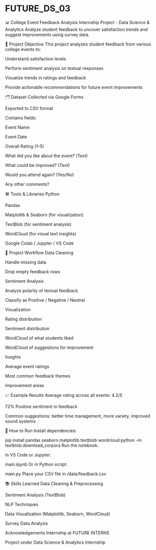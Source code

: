 # FUTURE_DS_03

📊 College Event Feedback Analysis
Internship Project - Data Science & Analytics
Analyze student feedback to uncover satisfaction trends and suggest improvements using survey data.

🎯 Project Objective
This project analyzes student feedback from various college events to:

Understand satisfaction levels

Perform sentiment analysis on textual responses

Visualize trends in ratings and feedback

Provide actionable recommendations for future event improvements

🗂️ Dataset
Collected via Google Forms

Exported to CSV format

Contains fields:

Event Name

Event Date

Overall Rating (1–5)

What did you like about the event? (Text)

What could be improved? (Text)

Would you attend again? (Yes/No)

Any other comments?

🛠️ Tools & Libraries
Python

Pandas

Matplotlib & Seaborn (for visualization)

TextBlob (for sentiment analysis)

WordCloud (for visual text insights)

Google Colab / Jupyter / VS Code

🚀 Project Workflow
Data Cleaning

Handle missing data

Drop empty feedback rows

Sentiment Analysis

Analyze polarity of textual feedback

Classify as Positive / Negative / Neutral

Visualization

Rating distribution

Sentiment distribution

WordCloud of what students liked

WordCloud of suggestions for improvement

Insights

Average event ratings

Most common feedback themes

Improvement areas

📈 Example Results
Average rating across all events: 4.2/5

72% Positive sentiment in feedback

Common suggestions: better time management, more variety, improved sound systems

📝 How to Run
Install dependencies:

pip install pandas seaborn matplotlib textblob wordcloud
python -m textblob.download_corpora
Run the notebook:

In VS Code or Jupyter:

main.ipynb
Or in Python script:

main.py
Place your CSV file in /data/feedback.csv

📚 Skills Learned
Data Cleaning & Preprocessing

Sentiment Analysis (TextBlob)

NLP Techniques

Data Visualization (Matplotlib, Seaborn, WordCloud)

Survey Data Analysis

 Acknowledgements
Internship at FUTURE INTERNS

Project under Data Science & Analytics Internship


